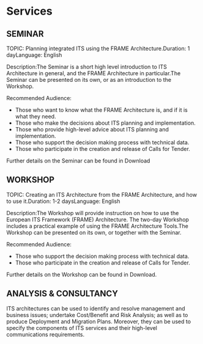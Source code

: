# Services

## SEMINAR

TOPIC: Planning integrated ITS using the FRAME Architecture.Duration: 1 dayLanguage: English

Description:The Seminar is a short high level introduction to ITS Architecture in general, and the FRAME Architecture in particular.The Seminar can be presented on its own, or as an introduction to the Workshop.

Recommended Audience:

 - Those who want to know what the FRAME Architecture is, and if it is what they need.
 - Those who make the decisions about ITS planning and implementation.
 - Those who provide high-level advice about ITS planning and implementation.
 - Those who support the decision making process with technical data.
 - Those who participate in the creation and release of Calls for Tender.

Further details on the Seminar can be found in Download

## WORKSHOP

TOPIC: Creating an ITS Architecture from the FRAME Architecture, and how to use it.Duration: 1-2 daysLanguage: English

Description:The Workshop will provide instruction on how to use the European ITS Framework (FRAME) Architecture. The two-day Workshop includes a practical example of using the FRAME Architecture Tools.The Workshop can be presented on its own, or together with the Seminar.

Recommended Audience:

 - Those who support the decision making process with technical data.
 - Those who participate in the creation and release of Calls for Tender.

Further details on the Workshop can be found in Download.

## ANALYSIS & CONSULTANCY

ITS architectures can be used to identify and resolve management and business issues; undertake Cost/Benefit and Risk Analysis; as well as to produce Deployment and Migration Plans. Moreover, they can be used to specify the components of ITS services and their high-level communications requirements.
